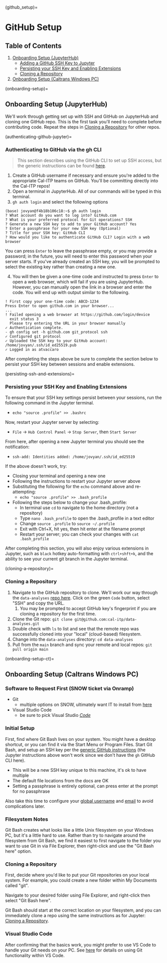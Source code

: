 (github_setup)=

# GitHub Setup

## Table of Contents

1. [Onboarding Setup (JupyterHub)](#onboarding-setup)
   - [Adding a GitHub SSH Key to Jupyter](authenticating-github-jupyter)
   - [Persisting your SSH Key and Enabling Extensions](persisting-ssh-and-extensions)
   - [Cloning a Repository](cloning-a-repository)
2. [Onboarding Setup (Caltrans Windows PC)](#onboarding-setup-ct)

(onboarding-setup)=

## Onboarding Setup (JupyterHub)

We'll work through getting set up with SSH and GitHub on JupyterHub and cloning one GitHub repo. This is the first task you'll need to complete before contributing code. Repeat the steps in [Cloning a Repository](cloning-a-repository) for other repos.

(authenticating-github-jupyter)=

### Authenticating to GitHub via the gh CLI

> This section describes using the GitHub CLI to set up SSH access, but the generic instructions can be found [here](https://docs.github.com/en/authentication/connecting-to-github-with-ssh).

1. Create a GitHub username if necessary and ensure you're added to the appropriate Cal-ITP teams on GitHub. You'll be committing directly into the Cal-ITP repos!
2. Open a terminal in JupyterHub. All of our commands will be typed in this terminal.
3. `gh auth login` and select the following options

```
(base) jovyan@f4b18b106c18:~$ gh auth login
? What account do you want to log into? GitHub.com
? What is your preferred protocol for Git operations? SSH
? Generate a new SSH key to add to your GitHub account? Yes
? Enter a passphrase for your new SSH key (Optional)
? Title for your SSH key: GitHub CLI
? How would you like to authenticate GitHub CLI? Login with a web browser
```

You can press `Enter` to leave the passphrase empty, or you may provide a password; in the future, you will need to enter this password when your server starts. If you've already created an SSH key, you will be prompted to select the existing key rather than creating a new one.

4. You will then be given a one-time code and instructed to press `Enter` to open a web browser, which will fail if you are using JupyterHub. However, you can manually open the link in a browser and enter the code. You will end up with output similar to the following.

```
! First copy your one-time code: ABCD-1234
Press Enter to open github.com in your browser...
...
! Failed opening a web browser at https://github.com/login/device
  exit status 3
  Please try entering the URL in your browser manually
✓ Authentication complete.
- gh config set -h github.com git_protocol ssh
✓ Configured git protocol
✓ Uploaded the SSH key to your GitHub account: /home/jovyan/.ssh/id_ed25519.pub
✓ Logged in as atvaccaro
```

After completing the steps above be sure to complete the section below to persist your SSH key between sessions and enable extensions.

(persisting-ssh-and-extensions)=

### Persisting your SSH Key and Enabling Extensions

To ensure that your SSH key settings persist between your sessions, run the following command in the Jupyter terminal.

- `echo "source .profile" >> .bashrc`

Now, restart your Jupyter server by selecting:

- `File` -> `Hub Control Panel` -> `Stop Server`, then `Start Server`

From here, after opening a new Jupyter terminal you should see the notification:

- `ssh-add: Identities added: /home/jovyan/.ssh/id_ed25519`

If the above doesn't work, try:

- Closing your terminal and opening a new one
- Following the instructions to restart your Jupyter server above
- Substituting the following for the `echo` command above and re-attempting:
  - `echo "source .profile" >> .bash_profile`
- Following the steps below to change your .bash_profile:
  - In terminal use `cd` to navigate to the home directory (not a repository)
  - Type `nano .bash_profile` to open the .bash_profile in a text editor
  - Change `source .profile` to  `source ~/.profile`
  - Exit with Ctrl+X, hit yes, then hit enter at the filename prompt
  - Restart your server; you can check your changes with `cat .bash_profile`

After completing this section, you will also enjoy various extensions in Jupyter, such as `black` hotkey auto-formatting with `ctrl+shft+k`, and the ability to see your current git branch in the Jupyter terminal.

(cloning-a-repository)=

### Cloning a Repository

1. Navigate to the GitHub repository to clone. We'll work our way through the `data-analyses` [repo here](https://github.com/cal-itp/data-analyses). Click on the green `Code` button, select "SSH" and copy the URL.
   1. You may be prompted to accept GitHub key's fingerprint if you are cloning a repository for the first time.
2. Clone the Git repo: `git clone git@github.com:cal-itp/data-analyses.git`
3. Double check  with `ls` to list and see that the remote repo was successfully cloned into your "local" (cloud-based) filesystem.
4. Change into the `data-analyses` directory: `cd data-analyses`
5. Pull from the `main` branch and sync your remote and local repos: `git pull origin main`

(onboarding-setup-ct)=

## Onboarding Setup (Caltrans Windows PC)

### Software to Request First (SNOW ticket via Onramp)

- Git
  - multiple options on SNOW, ultimately want IT to install from [here](https://git-scm.com/downloads)
- Visual Studio Code
  - be sure to pick Visual Studio [_Code_](https://code.visualstudio.com/Download)

### Initial Setup

First, find where Git Bash lives on your system. You might have a desktop shortcut, or you can find it via the Start Menu or Program Files. Start Git Bash, and setup an SSH key per the [generic GitHub instructions](https://docs.github.com/en/authentication/connecting-to-github-with-ssh) (the Jupyter instructions above won't work since we don't have the `gh` GitHub CLI here).

- This will be a new SSH key unique to this machine, it's ok to have multiple
- The default file locations from the docs are OK
- Setting a passphrase is entirely optional, can press enter at the prompt for no passphrase

Also take this time to configure your [global username](https://docs.github.com/en/get-started/getting-started-with-git/setting-your-username-in-git) and [email](https://docs.github.com/en/account-and-profile/setting-up-and-managing-your-personal-account-on-github/managing-email-preferences/setting-your-commit-email-address) to avoid complications later.

### Filesystem Notes

Git Bash creates what looks like a little Unix filesystem on your Windows PC, but it's a little hard to use. Rather than try to navigate around the filesystem from Git Bash, we find it easiest to first navigate to the folder you want to use Git in via File Explorer, then right-click and use the "Git Bash here" option.

### Cloning a Repository

First, decide where you'd like to put your Git repositories on your local system. For example, you could create a new folder within My Documents called "git".

Navigate to your desired folder using File Explorer, and right-click then select "Git Bash here".

Git Bash should start at the correct location on your filesystem, and you can immediately clone a repo using the same instructions as for Jupyter: [Cloning a Repository](cloning-a-repository).

### Visual Studio Code

After confirming that the basics work, you might prefer to use VS Code to handle your Git needs on your PC. See [here](https://code.visualstudio.com/docs/sourcecontrol/overview) for details on using Git functionality within VS Code.
